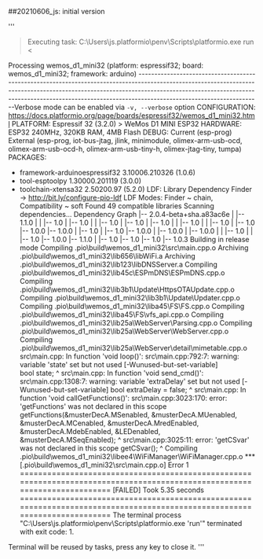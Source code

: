 ##20210606_js: initial version 

'''
> Executing task: C:\Users\js\.platformio\penv\Scripts\platformio.exe run <

Processing wemos_d1_mini32 (platform: espressif32; board: wemos_d1_mini32; framework: arduino)
---------------------------------------------------------------------------------------------------------------------------------------------------------------------------------------------------------------------------------------------------------------------------------Verbose mode can be enabled via `-v, --verbose` option
CONFIGURATION: https://docs.platformio.org/page/boards/espressif32/wemos_d1_mini32.html
PLATFORM: Espressif 32 (3.2.0) > WeMos D1 MINI ESP32
HARDWARE: ESP32 240MHz, 320KB RAM, 4MB Flash
DEBUG: Current (esp-prog) External (esp-prog, iot-bus-jtag, jlink, minimodule, olimex-arm-usb-ocd, olimex-arm-usb-ocd-h, olimex-arm-usb-tiny-h, olimex-jtag-tiny, tumpa)
PACKAGES:
 - framework-arduinoespressif32 3.10006.210326 (1.0.6)
 - tool-esptoolpy 1.30000.201119 (3.0.0)
 - toolchain-xtensa32 2.50200.97 (5.2.0)
LDF: Library Dependency Finder -> http://bit.ly/configure-pio-ldf
LDF Modes: Finder ~ chain, Compatibility ~ soft
Found 49 compatible libraries
Scanning dependencies...
Dependency Graph
|-- <WiFiManager> 2.0.4-beta+sha.a83ac6e
|   |-- <DNSServer> 1.1.0
|   |   |-- <WiFi> 1.0
|   |-- <ESPmDNS> 1.0
|   |   |-- <WiFi> 1.0
|   |-- <Update> 1.0
|   |-- <WebServer> 1.0
|   |   |-- <WiFi> 1.0
|   |   |-- <FS> 1.0
|   |-- <WiFi> 1.0
|-- <bitstore> 1.0.0
|-- <output> 1.0.0
|   |-- <SPI> 1.0
|   |-- <WiFi> 1.0
|-- <signaldecoder> 1.0.0
|   |-- <bitstore> 1.0.0
|   |-- <output> 1.0.0
|   |   |-- <SPI> 1.0
|   |   |-- <WiFi> 1.0
|-- <SimpleFIFO> 1.0.0
|-- <DNSServer> 1.1.0
|   |-- <WiFi> 1.0
|-- <SPI> 1.0
|-- <WiFi> 1.0
|-- <EEPROM> 1.0.3
Building in release mode
Compiling .pio\build\wemos_d1_mini32\src\main.cpp.o
Archiving .pio\build\wemos_d1_mini32\lib656\libWiFi.a
Archiving .pio\build\wemos_d1_mini32\lib123\libDNSServer.a
Compiling .pio\build\wemos_d1_mini32\lib45c\ESPmDNS\ESPmDNS.cpp.o
Compiling .pio\build\wemos_d1_mini32\lib3b1\Update\HttpsOTAUpdate.cpp.o
Compiling .pio\build\wemos_d1_mini32\lib3b1\Update\Updater.cpp.o
Compiling .pio\build\wemos_d1_mini32\liba45\FS\FS.cpp.o
Compiling .pio\build\wemos_d1_mini32\liba45\FS\vfs_api.cpp.o
Compiling .pio\build\wemos_d1_mini32\lib25a\WebServer\Parsing.cpp.o
Compiling .pio\build\wemos_d1_mini32\lib25a\WebServer\WebServer.cpp.o
Compiling .pio\build\wemos_d1_mini32\lib25a\WebServer\detail\mimetable.cpp.o
src\main.cpp: In function 'void loop()':
src\main.cpp:792:7: warning: variable 'state' set but not used [-Wunused-but-set-variable]      
  bool state;
       ^
src\main.cpp: In function 'void send_cmd()':
src\main.cpp:1308:7: warning: variable 'extraDelay' set but not used [-Wunused-but-set-variable]
  bool extraDelay  = false;
       ^
src\main.cpp: In function 'void callGetFunctions()':
src\main.cpp:3023:170: error: 'getFunctions' was not declared in this scope
  getFunctions(&musterDecA.MSenabled, &musterDecA.MUenabled, &musterDecA.MCenabled, &musterDecA.MredEnabled, &musterDecA.MdebEnabled, &LEDenabled, &musterDecA.MSeqEnabled);
                                                                                                                                                                          ^ 
src\main.cpp:3025:11: error: 'getCSvar' was not declared in this scope
  getCSvar();
           ^
Compiling .pio\build\wemos_d1_mini32\libee4\WiFiManager\WiFiManager.cpp.o
*** [.pio\build\wemos_d1_mini32\src\main.cpp.o] Error 1
========================================================================================================================== [FAILED] Took 5.35 seconds ==========================================================================================================================
The terminal process "C:\Users\js\.platformio\penv\Scripts\platformio.exe 'run'" terminated with exit code: 1.

Terminal will be reused by tasks, press any key to close it.
'''
